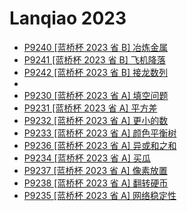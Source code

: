 # Lanqiao 2023
- [P9240 [蓝桥杯 2023 省 B] 冶炼金属](https://www.luogu.com.cn/problem/P9240)
- [P9241 [蓝桥杯 2023 省 B] 飞机降落](https://www.luogu.com.cn/problem/P9241)
- [P9242 [蓝桥杯 2023 省 B] 接龙数列](https://www.luogu.com.cn/problem/P9242)
- 
- [P9230 [蓝桥杯 2023 省 A] 填空问题](https://www.luogu.com.cn/problem/P9230)
- [P9231 [蓝桥杯 2023 省 A] 平方差](https://www.luogu.com.cn/problem/P9231)
- [P9232 [蓝桥杯 2023 省 A] 更小的数](https://www.luogu.com.cn/problem/P9232)
- [P9233 [蓝桥杯 2023 省 A] 颜色平衡树](https://www.luogu.com.cn/problem/P9233)
- [P9236 [蓝桥杯 2023 省 A] 异或和之和](https://www.luogu.com.cn/problem/P9236)
- [P9234 [蓝桥杯 2023 省 A] 买瓜](https://www.luogu.com.cn/problem/P9234)
- [P9237 [蓝桥杯 2023 省 A] 像素放置](https://www.luogu.com.cn/problem/P9237)
- [P9238 [蓝桥杯 2023 省 A] 翻转硬币](https://www.luogu.com.cn/problem/P9238)
- [P9235 [蓝桥杯 2023 省 A] 网络稳定性](https://www.luogu.com.cn/problem/P9235)